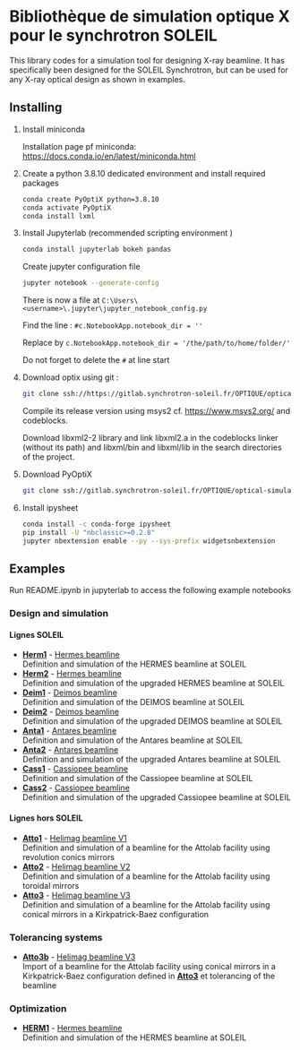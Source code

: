 Bibliothèque de simulation optique X pour le synchrotron SOLEIL
===============================================================
This library codes for a simulation tool for designing X-ray beamline. It has specifically
been designed for the SOLEIL Synchrotron, but can be used for any X-ray optical design as shown in examples.
 

Installing
----------

1. Install miniconda

   Installation page pf miniconda: https://docs.conda.io/en/latest/miniconda.html

2. Create a python 3.8.10 dedicated environment and install required packages

   ```bash
   conda create PyOptiX python=3.8.10
   conda activate PyOptiX
   conda install lxml
   ```

3. Install Jupyterlab (recommended scripting environment )

   ```bash
   conda install jupyterlab bokeh pandas
   ```

   Create jupyter configuration file

   ```bash
   jupyter notebook --generate-config
   ```

   There is now a file at `C:\Users\<username>\.jupyter\jupyter_notebook_config.py`

   Find the line : `#c.NotebookApp.notebook_dir = ''`

   Replace by `c.NotebookApp.notebook_dir = '/the/path/to/home/folder/'`

   Do not forget to delete the `#` at line start

4. Download optix using git :

   ```bash
   git clone ssh://https://gitlab.synchrotron-soleil.fr/OPTIQUE/optical-simulation/optix
   ```

   Compile its release version using msys2 cf. https://www.msys2.org/ and codeblocks.

   Download libxml2-2 library and link libxml2.a in the codeblocks linker (without its path) and libxml/bin and libxml/lib in the search directories of the project.

5. Download PyOptiX

   ```bash
   git clone ssh://gitlab.synchrotron-soleil.fr/OPTIQUE/optical-simulation/PyOptiX
   ```

6. Install ipysheet

   ```bash
   conda install -c conda-forge ipysheet
   pip install -U "nbclassic>=0.2.8"
   jupyter nbextension enable --py --sys-prefix widgetsnbextension
   ```

Examples
--------
Run README.ipynb in jupyterlab to access the following example notebooks

### Design and simulation

#### Lignes SOLEIL
- **[Herm1](Hermes%20notebook.ipynb)** - [Hermes beamline](Hermes%20notebook.ipynb)  
Definition and simulation of the HERMES beamline at SOLEIL
- **[Herm2](HermesUP%20notebook.ipynb)** - [Hermes beamline](HermesUP%20notebook.ipynb)  
Definition and simulation of the upgraded HERMES beamline at SOLEIL
- **[Deim1](Deimos%20notebook.ipynb)** - [Deimos beamline](Deimos%20notebook.ipynb)  
Definition and simulation of the DEIMOS beamline at SOLEIL
- **[Deim2](DeimosUP%20notebook.ipynb)** - [Deimos beamline](DeimosUP%20notebook.ipynb)  
Definition and simulation of the upgraded DEIMOS beamline at SOLEIL
- **[Anta1](Antares%20notebook.ipynb)** - [Antares beamline](Antares%20notebook.ipynb)  
Definition and simulation of the Antares beamline at SOLEIL
- **[Anta2](AntaresUP%20notebook.ipynb)** - [Antares beamline](AntaresUP%20notebook.ipynb)  
Definition and simulation of the upgraded Antares beamline at SOLEIL
- **[Cass1](Cassiopee%20notebook.ipynb)** - [Cassiopee beamline](Cassiopee%20notebook.ipynb)  
Definition and simulation of the Cassiopee beamline at SOLEIL
- **[Cass2](CassiopeeUP%20notebook.ipynb)** - [Cassiopee beamline](CassiopeeUP%20notebook.ipynb)  
Definition and simulation of the upgraded Cassiopee beamline at SOLEIL


#### Lignes hors SOLEIL
- **[Atto1](Ellipse%20Helimag.ipynb)** - [Helimag beamline V1](Ellipse%20Helimag.ipynb)  
Definition and simulation of a beamline for the Attolab facility using revolution conics mirrors
- **[Atto2](Wolter%20Helimag.ipynb)** - [Helimag beamline V2](Wolter%20Helimag.ipynb)  
Definition and simulation of a beamline for the Attolab facility using toroidal mirrors 
- **[Atto3](KB_HELIMAG.ipynb)** - [Helimag beamline V3](KB_HELIMAG.ipynb)  
Definition and simulation of a beamline for the Attolab facility using conical mirrors in a Kirkpatrick-Baez configuration 


### Tolerancing systems
- **[Atto3b](KB_HELIMAG_tolerancing.ipynb)** - [Helimag beamline V3](KB_HELIMAG_tolerancing.ipynb)  
	Import of a beamline for the Attolab facility using conical mirrors in a Kirkpatrick-Baez configuration defined in
	**[Atto3](KB_HELIMAG.ipynb)** et tolerancing of the beamline

### Optimization
- **[HERM1](Hermes%20notebook.ipynb)** - [Hermes beamline](Hermes%20notebook.ipynb)  
Definition and simulation of the HERMES beamline at SOLEIL
